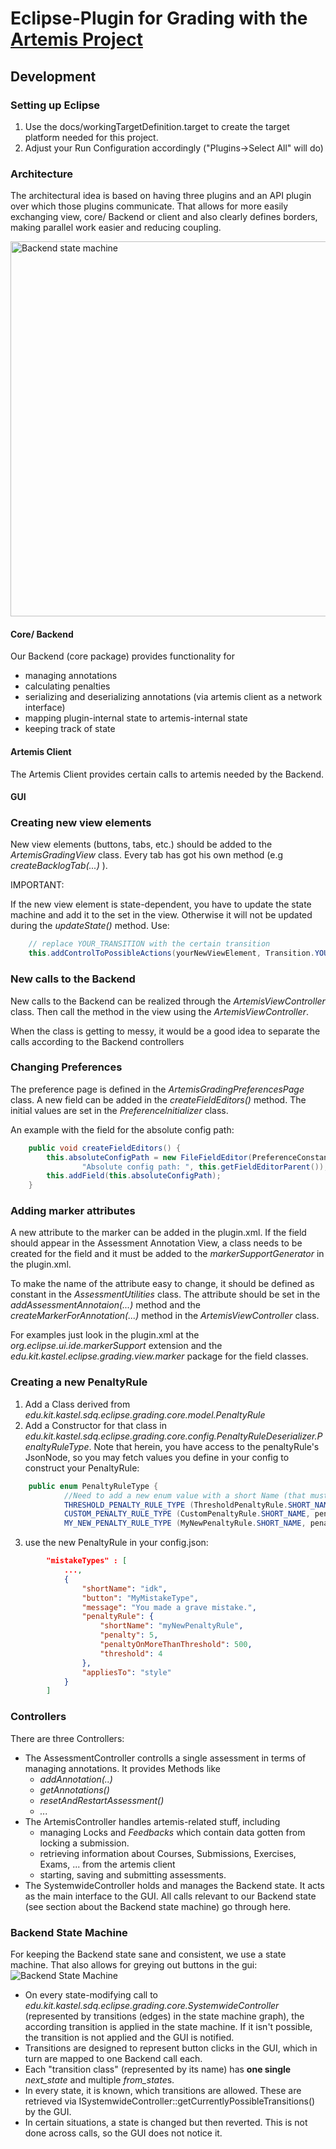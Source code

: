 # Eclipse-Plugin for Grading with the [Artemis Project](https://github.com/ls1intum/Artemis)

## Development

### Setting up Eclipse

1. Use the docs/workingTargetDefinition.target to create the target platform needed for this project.
2. Adjust your Run Configuration accordingly ("Plugins->Select All" will do)

### Architecture
The architectural idea is based on having three plugins and an API plugin over which those plugins communicate.
That allows for more easily exchanging view, core/ Backend or client and also clearly defines borders, making parallel work easier and reducing coupling.

<img src="https://github.com/kit-sdq/programming-lecture-eclipse-artemis-grading/blob/main/docs/architecture.png" alt="Backend state machine" width="600"/>

#### Core/ Backend

Our Backend (core package) provides functionality for

* managing annotations
* calculating penalties
* serializing and deserializing annotations (via artemis client as a network interface)
* mapping plugin-internal state to artemis-internal state
* keeping track of state

#### Artemis Client

The Artemis Client provides certain calls to artemis needed by the Backend.

#### GUI

### Creating new view elements
New view elements (buttons, tabs, etc.) should be added to the *ArtemisGradingView* class. 
Every tab has got his own method (e.g *createBacklogTab(...)* ).

IMPORTANT:

If the new view element is state-dependent, you have to update the state machine and add it to the set in the view. Otherwise it will not be updated during the *updateState()* method. Use:

```java
	// replace YOUR_TRANSITION with the certain transition
	this.addControlToPossibleActions(yourNewViewElement, Transition.YOUR_TRANSITION);
```

### New calls to the Backend

New calls to the Backend can be realized through the *ArtemisViewController* class. Then call the method in the view using the *ArtemisViewController*. 

When the class is getting to messy, it would be a good idea to separate the calls according to the Backend controllers 

### Changing Preferences

The preference page is defined in the *ArtemisGradingPreferencesPage* class. 
A new field can be added in the *createFieldEditors()* method. 
The initial values are set in the *PreferenceInitializer* class.

An example with the field for the absolute config path:

```java
	public void createFieldEditors() {
		this.absoluteConfigPath = new FileFieldEditor(PreferenceConstants.ABSOLUTE_CONFIG_PATH,
				"Absolute config path: ", this.getFieldEditorParent());
		this.addField(this.absoluteConfigPath);
	}
```

### Adding marker attributes

A new attribute to the marker can be added in the plugin.xml. If the field should appear in the Assessment Annotation View, a class needs to be created for the field and it must be added to the *markerSupportGenerator* in the plugin.xml. 

To make the name of the attribute easy to change, it should be defined as constant in the *AssessmentUtilities* class. The attribute should be set in the *addAssessmentAnnotaion(...)* method and the *createMarkerForAnnotation(...)* method in the *ArtemisViewController* class.

For examples just look in the plugin.xml at the *org.eclipse.ui.ide.markerSupport* extension and the *edu.kit.kastel.eclipse.grading.view.marker* package for the field classes.


### Creating a new PenaltyRule

1. Add a Class derived from *edu.kit.kastel.sdq.eclipse.grading.core.model.PenaltyRule*
2. Add a Constructor for that class in *edu.kit.kastel.sdq.eclipse.grading.core.config.PenaltyRuleDeserializer.PenaltyRuleType*.
    Note that herein, you have access to the penaltyRule's JsonNode, so you may fetch values you define in your config to construct your PenaltyRule:
```java
    public enum PenaltyRuleType {
            //Need to add a new enum value with a short Name (that must be used in the config file) and a constructor based on the json node.
            THRESHOLD_PENALTY_RULE_TYPE (ThresholdPenaltyRule.SHORT_NAME, penaltyRuleNode -> new ThresholdPenaltyRule(penaltyRuleNode.get("threshold").asInt(), penaltyRuleNode.get("penalty").asDouble())),
            CUSTOM_PENALTY_RULE_TYPE (CustomPenaltyRule.SHORT_NAME, penaltyRuleNode -> new CustomPenaltyRule()),
            MY_NEW_PENALTY_RULE_TYPE (MyNewPenaltyRule.SHORT_NAME, penaltyRuleNode) -> new MyNewPenaltyRule(...));
```
3. use the new PenaltyRule in your config.json:
```json
        "mistakeTypes" : [
            ...,
            {
                "shortName": "idk",
                "button": "MyMistakeType",
                "message": "You made a grave mistake.",
                "penaltyRule": {
                    "shortName": "myNewPenaltyRule",
                    "penalty": 5,
                    "penaltyOnMoreThanThreshold": 500,
                    "threshold": 4
                },
                "appliesTo": "style"
            }
        ]
```

### Controllers
There are three Controllers:

* The AssessmentController controlls a single assessment in terms of managing annotations. It provides Methods like
    * *addAnnotation(..)*
    * *getAnnotations()*
    * *resetAndRestartAssessment()*
    * *...*
* The ArtemisController handles artemis-related stuff, including
    * managing Locks and *Feedbacks* which contain data gotten from locking a submission.
    * retrieving information about Courses, Submissions, Exercises, Exams, ... from the artemis client
    * starting, saving and submitting assessments.
* The SystemwideController holds and manages the Backend state.
  It acts as the main interface to the GUI.
  All calls relevant to our Backend state (see section about the Backend state machine) go through here.
  
### Backend State Machine

For keeping the Backend state sane and consistent, we use a state machine. That also allows for greying out buttons in the gui:
![Backend State Machine](https://github.com/kit-sdq/programming-lecture-eclipse-artemis-grading/blob/main/docs/Zustandshaltung-Automat.png)

* On every state-modifying call to *edu.kit.kastel.sdq.eclipse.grading.core.SystemwideController* (represented by transitions (edges) in the state machine graph), the according transition is applied in the state machine. If it isn't possible, the transition is not applied and the GUI is notified.
* Transitions are designed to represent button clicks in the GUI, which in turn are mapped to one Backend call each.
* Each "transition class" (represented by its name) has **one single** *next_state* and multiple *from_state*s.
* In every state, it is known, which transitions are allowed. These are retrieved via ISystemwideController::getCurrentlyPossibleTransitions() by the GUI.
* In certain situations, a state is changed but then reverted. This is not done across calls, so the GUI does not notice it.
